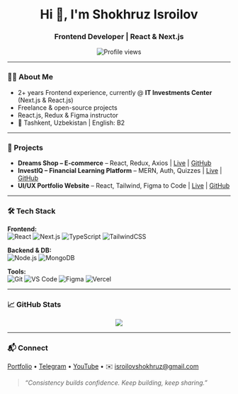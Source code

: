 <h1 align="center">Hi 👋, I'm Shokhruz Isroilov</h1>
<h3 align="center">Frontend Developer | React & Next.js</h3>

<p align="center">
  <img src="https://komarev.com/ghpvc/?username=shokhruzisroilov&label=Profile%20views&color=0e75b6&style=flat" alt="Profile views" />
</p>

---

### 👨‍💻 About Me
- 2+ years Frontend experience, currently @ **IT Investments Center** (Next.js & React.js)  
- Freelance & open-source projects  
- React.js, Redux & Figma instructor  
- 📍 Tashkent, Uzbekistan | English: B2  

---

### 🚀 Projects
- **Dreams Shop – E-commerce** – React, Redux, Axios | [Live](#) | [GitHub](#)  
- **InvestIQ – Financial Learning Platform** – MERN, Auth, Quizzes | [Live](#) | [GitHub](#)  
- **UI/UX Portfolio Website** – React, Tailwind, Figma to Code | [Live](#) | [GitHub](#)  

---

### 🛠️ Tech Stack
**Frontend:**  
![React](https://img.shields.io/badge/React-61DAFB?style=flat&logo=react) ![Next.js](https://img.shields.io/badge/Next.js-000000?style=flat&logo=next.js) ![TypeScript](https://img.shields.io/badge/TypeScript-3178C6?style=flat&logo=typescript) ![TailwindCSS](https://img.shields.io/badge/TailwindCSS-06B6D4?style=flat&logo=tailwind-css)

**Backend & DB:**  
![Node.js](https://img.shields.io/badge/Node.js-339933?style=flat&logo=node.js) ![MongoDB](https://img.shields.io/badge/MongoDB-47A248?style=flat&logo=mongodb)

**Tools:**  
![Git](https://img.shields.io/badge/Git-F05032?style=flat&logo=git) ![VS Code](https://img.shields.io/badge/VS_Code-007ACC?style=flat&logo=visual-studio-code) ![Figma](https://img.shields.io/badge/Figma-F24E1E?style=flat&logo=figma) ![Vercel](https://img.shields.io/badge/Vercel-000000?style=flat&logo=vercel)

---

### 📈 GitHub Stats
<p align="center">
  <img src="https://github-readme-stats.vercel.app/api?username=shokhruzisroilov&show_icons=true&theme=react&hide_border=true" />
</p>

---

### 📬 Connect
[Portfolio](https://shokhruzisroilov.uz) • [Telegram](https://t.me/shohruz_isroilov) • [YouTube](https://www.youtube.com/@shokhruzisroilov) • ✉️ isroilovshokhruz@gmail.com

> _“Consistency builds confidence. Keep building, keep sharing.”_
